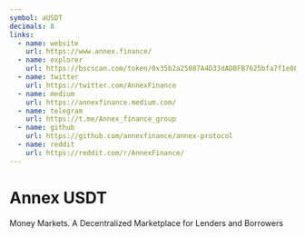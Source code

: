 ```yaml
---
symbol: aUSDT
decimals: 8
links:
  - name: website
    url: https://www.annex.finance/
  - name: explorer
    url: https://bscscan.com/token/0x35b2a25087A4D33dADBFB7625bfa7f1e0853f723
  - name: twitter
    url: https://twitter.com/AnnexFinance
  - name: medium
    url: https://annexfinance.medium.com/
  - name: telegram
    url: https://t.me/Annex_finance_group
  - name: github
    url: https://github.com/annexfinance/annex-protocol
  - name: reddit
    url: https://reddit.com/r/AnnexFinance/
---
```


# Annex USDT

Money Markets. A Decentralized Marketplace for Lenders and Borrowers
